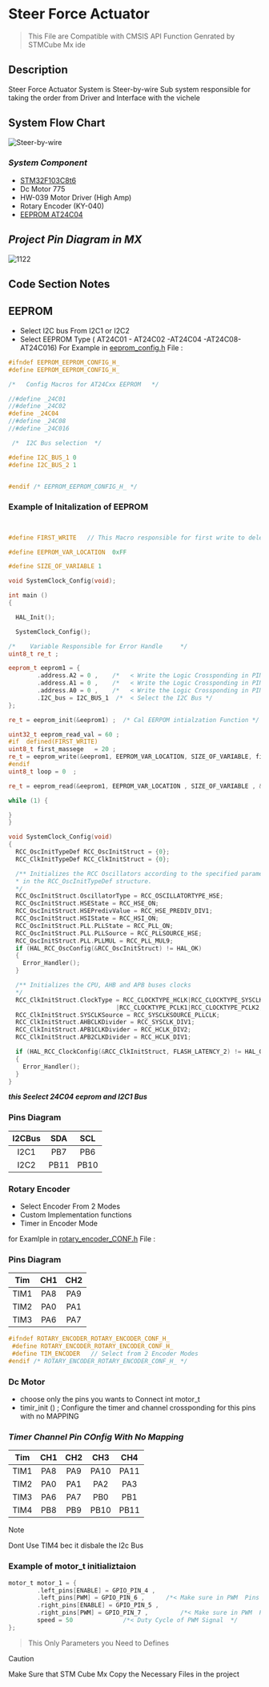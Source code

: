 # Steer Force Actuator 
> This File are Compatible with CMSIS API Function Genrated by STMCube Mx ide 

## Description 
Steer Force Actuator System is Steer-by-wire Sub system responsible for taking the order from Driver and Interface with the vichele  

## System Flow Chart 
![Steer-by-wire](https://github.com/Muhammad-Osama-9/Towards-Enhanced-Autonomous-Driving-Experience/assets/112892754/ab71835a-70e0-4510-adff-927ab3954d5f)


### ***System Component***

* [STM32F103C8t6](https://www.st.com/resource/en/datasheet/stm32f103c8.pdf) 
* Dc Motor 775
* HW-039 Motor Driver (High Amp)
* Rotary Encoder (KY-040)
* [EEPROM AT24C04](https://ww1.microchip.com/downloads/en/devicedoc/doc0180.pdf)




## ***Project Pin Diagram in MX***
![1122](https://github.com/Muhammad-Osama-9/Towards-Enhanced-Autonomous-Driving-Experience/assets/112892754/bc2d8295-c665-447c-898c-c8e7c57de1a3)

## Code Section Notes 
## EEPROM
- Select I2C bus From I2C1 or I2C2
- Select EEPROM Type ( AT24C01 - AT24C02 -AT24C04 -AT24C08-AT24C016)
For Example in [eeprom_config.h](ECUAL/EEPROM/eeprom_config.h) File  :

```cpp
#ifndef EEPROM_EEPROM_CONFIG_H_
#define EEPROM_EEPROM_CONFIG_H_

/*	 Config Macros for AT24Cxx EEPROM 	*/

//#define _24C01
//#define _24C02
#define _24C04
//#define _24C08
//#define _24C016

 /*  I2C Bus selection  */

#define I2C_BUS_1 0
#define I2C_BUS_2 1


#endif /* EEPROM_EEPROM_CONFIG_H_ */
```

### Example of Initalization of EEPROM 


```cpp


#define FIRST_WRITE   // This Macro responsible for first write to delete any Garbage value in EEPROM

#define EEPROM_VAR_LOCATION  0xFF

#define SIZE_OF_VARIABLE 1

void SystemClock_Config(void); 

int main ()
{

  HAL_Init();

  SystemClock_Config();

/*    Variable Responsible for Error Handle 	*/
uint8_t re_t ;

eeprom_t eeprom1 = {
		.address.A2 = 0 ,    /*   < Write the Logic Crossponding in PIN A2 in Ic  */
		.address.A1 = 0 ,    /*   < Write the Logic Crossponding in PIN A1 in Ic  */
		.address.A0 = 0 ,    /*   < Write the Logic Crossponding in PIN A0 in Ic  */
		.I2C_bus = I2C_BUS_1  /*  < Select the I2C Bus */
};

re_t = eeprom_init(&eeprom1) ;  /* Cal EERPOM intialzation Function */

uint32_t eeprom_read_val = 60 ;
#if  defined(FIRST_WRITE)
uint8_t first_massege   = 20 ;
re_t = eeprom_write(&eeprom1, EEPROM_VAR_LOCATION, SIZE_OF_VARIABLE, first_massege);
#endif
uint8_t loop = 0  ;

re_t = eeprom_read(&eeprom1, EEPROM_VAR_LOCATION , SIZE_OF_VARIABLE , &eeprom_read_val);

while (1) {

}
}

void SystemClock_Config(void)
{
  RCC_OscInitTypeDef RCC_OscInitStruct = {0};
  RCC_ClkInitTypeDef RCC_ClkInitStruct = {0};

  /** Initializes the RCC Oscillators according to the specified parameters
  * in the RCC_OscInitTypeDef structure.
  */
  RCC_OscInitStruct.OscillatorType = RCC_OSCILLATORTYPE_HSE;
  RCC_OscInitStruct.HSEState = RCC_HSE_ON;
  RCC_OscInitStruct.HSEPredivValue = RCC_HSE_PREDIV_DIV1;
  RCC_OscInitStruct.HSIState = RCC_HSI_ON;
  RCC_OscInitStruct.PLL.PLLState = RCC_PLL_ON;
  RCC_OscInitStruct.PLL.PLLSource = RCC_PLLSOURCE_HSE;
  RCC_OscInitStruct.PLL.PLLMUL = RCC_PLL_MUL9;
  if (HAL_RCC_OscConfig(&RCC_OscInitStruct) != HAL_OK)
  {
    Error_Handler();
  }

  /** Initializes the CPU, AHB and APB buses clocks
  */
  RCC_ClkInitStruct.ClockType = RCC_CLOCKTYPE_HCLK|RCC_CLOCKTYPE_SYSCLK
                              |RCC_CLOCKTYPE_PCLK1|RCC_CLOCKTYPE_PCLK2;
  RCC_ClkInitStruct.SYSCLKSource = RCC_SYSCLKSOURCE_PLLCLK;
  RCC_ClkInitStruct.AHBCLKDivider = RCC_SYSCLK_DIV1;
  RCC_ClkInitStruct.APB1CLKDivider = RCC_HCLK_DIV2;
  RCC_ClkInitStruct.APB2CLKDivider = RCC_HCLK_DIV1;

  if (HAL_RCC_ClockConfig(&RCC_ClkInitStruct, FLASH_LATENCY_2) != HAL_OK)
  {
    Error_Handler();
  }
}

```

***this Seelect 24C04 eeprom and I2C1 Bus***

### Pins Diagram 
| I2CBus | SDA |  SCL |
| :---:   | :---:  | :---:   |
| I2C1  | PB7  |  PB6  |
|I2C2   | PB11 | PB10  |

### Rotary Encoder 
   
 - Select  Encoder From 2 Modes 
 - Custom Implementation functions 
 - Timer in Encoder Mode

for Examlple in [rotary_encoder_CONF.h](ECUAL/Rotary_Encoder/rotary_encoder_CONF.h) File  :

### Pins Diagram 
| Tim    | CH1 |  CH2 |
| :---:  | :---: | :---:  |
| TIM1   | PA8  |  PA9  |
| TIM2   | PA0 | PA1  |
| TIM3   | PA6 | PA7  |


```cpp
#ifndef ROTARY_ENCODER_ROTARY_ENCODER_CONF_H_
 #define ROTARY_ENCODER_ROTARY_ENCODER_CONF_H_
 #define TIM_ENCODER   // Select from 2 Encoder Modes
#endif /* ROTARY_ENCODER_ROTARY_ENCODER_CONF_H_ */
 ```
### Dc Motor 

   -  choose only the pins you wants to Connect int motor_t  
   -  timir_init () ; Configure the timer and channel crossponding for this pins with no MAPPING

### ***Timer Channel Pin COnfig  With No Mapping***

| Tim    | CH1   |  CH2   | CH3 | CH4 |
| :---:  | :---: | :---:  |  :---: | :---:  |
| TIM1   | PA8   |  PA9   | PA10 | PA11 |
| TIM2   | PA0   | PA1    | PA2 | PA3 |
| TIM3   | PA6   | PA7    | PB0 | PB1 |
| TIM4   | PB8   | PB9    | PB10 | PB11 |

>[!NOTE]
> Dont Use TIM4 bec it disbale the I2c Bus

### Example of motor_t initializtaion 
```c
motor_t motor_1 = {
		.left_pins[ENABLE] = GPIO_PIN_4 ,    
		.left_pins[PWM] = GPIO_PIN_6 , 		/*< Make sure in PWM  Pins to Choose from Table Above   */
		.right_pins[ENABLE] = GPIO_PIN_5 ,
		.right_pins[PWM] = GPIO_PIN_7 ,         /*< Make sure in PWM  Pins to Choose from Table Above   */
		speed = 50 				/*< Duty Cycle of PWM Signal  */
};
```
> This Only Parameters you Need to Defines

>[!CAUTION]
>Make Sure that STM Cube Mx Copy the Necessary Files in the project


